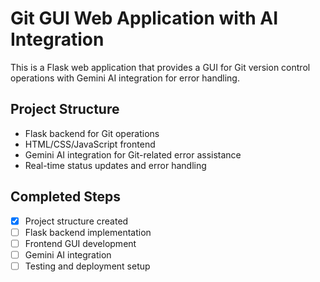 # Git GUI Web Application with AI Integration

This is a Flask web application that provides a GUI for Git version control operations with Gemini AI integration for error handling.

## Project Structure
- Flask backend for Git operations
- HTML/CSS/JavaScript frontend
- Gemini AI integration for Git-related error assistance
- Real-time status updates and error handling

## Completed Steps
- [x] Project structure created
- [ ] Flask backend implementation
- [ ] Frontend GUI development  
- [ ] Gemini AI integration
- [ ] Testing and deployment setup
